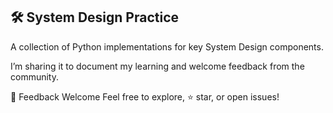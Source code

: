 ## 🛠️ System Design Practice
A collection of Python implementations for key System Design components.

I’m sharing it to document my learning and welcome feedback from the community.

🤝 Feedback Welcome
Feel free to explore, ⭐️ star, or open issues!

